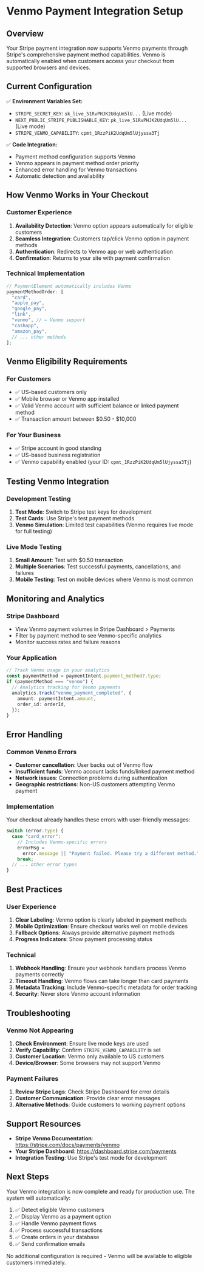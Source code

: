 # Venmo Payment Integration Setup

## Overview

Your Stripe payment integration now supports Venmo payments through Stripe's comprehensive payment method capabilities. Venmo is automatically enabled when customers access your checkout from supported browsers and devices.

## Current Configuration

✅ **Environment Variables Set:**

- `STRIPE_SECRET_KEY`: `sk_live_51RvPHJK2UdqUm5lU...` (Live mode)
- `NEXT_PUBLIC_STRIPE_PUBLISHABLE_KEY`: `pk_live_51RvPHJK2UdqUm5lU...` (Live mode)
- `STRIPE_VENMO_CAPABILITY`: `cpmt_1RzzPiK2UdqUm5lUjyssa3Tj`

✅ **Code Integration:**

- Payment method configuration supports Venmo
- Venmo appears in payment method order priority
- Enhanced error handling for Venmo transactions
- Automatic detection and availability

## How Venmo Works in Your Checkout

### Customer Experience

1. **Availability Detection**: Venmo option appears automatically for eligible customers
2. **Seamless Integration**: Customers tap/click Venmo option in payment methods
3. **Authentication**: Redirects to Venmo app or web authentication
4. **Confirmation**: Returns to your site with payment confirmation

### Technical Implementation

```typescript
// PaymentElement automatically includes Venmo
paymentMethodOrder: [
  "card",
  "apple_pay",
  "google_pay",
  "link",
  "venmo", // ← Venmo support
  "cashapp",
  "amazon_pay",
  // ... other methods
];
```

## Venmo Eligibility Requirements

### For Customers

- ✅ US-based customers only
- ✅ Mobile browser or Venmo app installed
- ✅ Valid Venmo account with sufficient balance or linked payment method
- ✅ Transaction amount between $0.50 - $10,000

### For Your Business

- ✅ Stripe account in good standing
- ✅ US-based business registration
- ✅ Venmo capability enabled (your ID: `cpmt_1RzzPiK2UdqUm5lUjyssa3Tj`)

## Testing Venmo Integration

### Development Testing

1. **Test Mode**: Switch to Stripe test keys for development
2. **Test Cards**: Use Stripe's test payment methods
3. **Venmo Simulation**: Limited test capabilities (Venmo requires live mode for full testing)

### Live Mode Testing

1. **Small Amount**: Test with $0.50 transaction
2. **Multiple Scenarios**: Test successful payments, cancellations, and failures
3. **Mobile Testing**: Test on mobile devices where Venmo is most common

## Monitoring and Analytics

### Stripe Dashboard

- View Venmo payment volumes in Stripe Dashboard > Payments
- Filter by payment method to see Venmo-specific analytics
- Monitor success rates and failure reasons

### Your Application

```typescript
// Track Venmo usage in your analytics
const paymentMethod = paymentIntent.payment_method?.type;
if (paymentMethod === "venmo") {
  // Analytics tracking for Venmo payments
  analytics.track("venmo_payment_completed", {
    amount: paymentIntent.amount,
    order_id: orderId,
  });
}
```

## Error Handling

### Common Venmo Errors

- **Customer cancellation**: User backs out of Venmo flow
- **Insufficient funds**: Venmo account lacks funds/linked payment method
- **Network issues**: Connection problems during authentication
- **Geographic restrictions**: Non-US customers attempting Venmo payment

### Implementation

Your checkout already handles these errors with user-friendly messages:

```typescript
switch (error.type) {
  case "card_error":
    // Includes Venmo-specific errors
    errorMsg =
      error.message || "Payment failed. Please try a different method.";
    break;
  // ... other error types
}
```

## Best Practices

### User Experience

1. **Clear Labeling**: Venmo option is clearly labeled in payment methods
2. **Mobile Optimization**: Ensure checkout works well on mobile devices
3. **Fallback Options**: Always provide alternative payment methods
4. **Progress Indicators**: Show payment processing status

### Technical

1. **Webhook Handling**: Ensure your webhook handlers process Venmo payments correctly
2. **Timeout Handling**: Venmo flows can take longer than card payments
3. **Metadata Tracking**: Include Venmo-specific metadata for order tracking
4. **Security**: Never store Venmo account information

## Troubleshooting

### Venmo Not Appearing

1. **Check Environment**: Ensure live mode keys are used
2. **Verify Capability**: Confirm `STRIPE_VENMO_CAPABILITY` is set
3. **Customer Location**: Venmo only available to US customers
4. **Device/Browser**: Some browsers may not support Venmo

### Payment Failures

1. **Review Stripe Logs**: Check Stripe Dashboard for error details
2. **Customer Communication**: Provide clear error messages
3. **Alternative Methods**: Guide customers to working payment options

## Support Resources

- **Stripe Venmo Documentation**: https://stripe.com/docs/payments/venmo
- **Your Stripe Dashboard**: https://dashboard.stripe.com/payments
- **Integration Testing**: Use Stripe's test mode for development

## Next Steps

Your Venmo integration is now complete and ready for production use. The system will automatically:

1. ✅ Detect eligible Venmo customers
2. ✅ Display Venmo as a payment option
3. ✅ Handle Venmo payment flows
4. ✅ Process successful transactions
5. ✅ Create orders in your database
6. ✅ Send confirmation emails

No additional configuration is required - Venmo will be available to eligible customers immediately.
